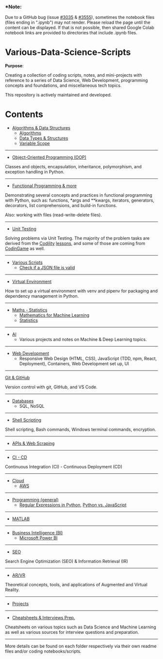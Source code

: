 ### *Note:
Due to a GitHub bug (issue [#3035](https://github.com/jupyter/notebook/issues/3035) & [#3555](https://github.com/jupyter/notebook/issues/3555)), sometimes the notebook files (files ending in ".ipynb") may not render. Please reload the page until the content can be displayed. If that is not possible, then shared Google Colab notebook links are provided to directories that include .ipynb files.

# Various-Data-Science-Scripts

**Purpose**: 
<p>Creating a collection of coding scripts, notes, and mini-projects with reference to a series of Data Science, Web Development, programming concepts and foundations, and miscellaneous tech topics.</p>
<p>This repository is actively maintained and developed.</p>

Contents
=======================

* [Algorithms & Data Structures](https://github.com/dimi-fn/Various-Data-Science-Scripts/tree/main/Algorithms%20%26%20Data%20Structures)
    * [Algorithms](https://github.com/dimi-fn/Various-Data-Science-Scripts/tree/main/Algorithms%20%26%20Data%20Structures/Algorithms)
    * [Data Types & Structures](https://github.com/dimi-fn/Various-Data-Science-Scripts/tree/main/Algorithms%20%26%20Data%20Structures/Data_Types_%26_Structures)
    * [Variable Scope](https://github.com/dimi-fn/Various-Data-Science-Scripts/tree/main/Algorithms%20%26%20Data%20Structures/Variable_Scope)

-----

* [Object-Oriented Programming (OOP)](https://github.com/dimi-fn/Various-Data-Science-Scripts/tree/main/OOP)

Classes and objects, encapsulation, inheritance, polymorphism, and exception handling in Python.

---

* [Functional Programming & more](https://github.com/dimi-fn/Various-Data-Science-Scripts/tree/main/Functional%20Programming%20%26%20more)

Demonstrating several concepts and practices in functional programming with Python, such as: functions, *args and **kwargs, iterators, generators, decorators, list comprehensions, and build-in functions.

Also: working with files (read-write-delete files).

-----

* [Unit Testing](https://github.com/dimi-fn/Various-Data-Science-Scripts/tree/main/Unit%20Testing)

Solving problems via Unit Testing. The majority of the problem tasks are derived from the [Codility](https://www.codility.com/) [lessons](https://app.codility.com/programmers/lessons/1-iterations/), and some of those are coming from [CodinGame](https://www.codingame.com/) as well.


-----

* [Various Scripts](https://github.com/dimi-fn/Various-Data-Science-Scripts/tree/main/Various%20Scripts)
    * [Check if a JSON file is valid](https://github.com/dimi-fn/Various-Data-Science-Scripts/tree/main/Various%20Scripts#check-if-a-json-file-is-valid)

-----

* [Virtual Environment](https://github.com/dimi-fn/Various-Data-Science-Scripts/tree/main/Virtual%20Environment)

How to set up a virtual environment with venv and pipenv for packaging and dependency management in Python.

-----

* [Maths - Statistics](https://github.com/dimi-fn/Various-Data-Science-Scripts/tree/main/Maths%20-%20Statistics)
    * [Mathematics for Machine Learning](https://github.com/dimi-fn/Various-Data-Science-Scripts/tree/main/Maths%20-%20Statistics/Mathematics_for_ML)
    * [Statistics](https://github.com/dimi-fn/Various-Data-Science-Scripts/tree/main/Maths%20-%20Statistics/Statistics)

-----

* [AI](https://github.com/dimi-fn/Various-Data-Science-Scripts/tree/main/AI)
    * Various projects and notes on Machine & Deep Learning topics.

------

* [Web Development](https://github.com/dimi-fn/Various-Data-Science-Scripts/tree/main/Web%20Development)
    * Responsive Web Design (HTML, CSS), JavaScript (TDD, npm, React, Deployment), Containers, Web Development set up, UI

------

[Git & GitHub](https://github.com/dimi-fn/Various-Data-Science-Scripts/tree/main/Git%20%26%20GitHub)

Version control with git, GitHub, and VS Code.

------

* [Databases](https://github.com/dimi-fn/Various-Data-Science-Scripts/tree/main/Databases)
    * SQL, NoSQL

-----

* [Shell Scripting](https://github.com/dimi-fn/Various-Data-Science-Scripts/tree/main/Shell%20Scripting)

Shell scripting, Bash commands, Windows terminal commands, encryption.

------

* [APIs & Web Scraping](https://github.com/dimi-fn/Various-Data-Science-Scripts/tree/main/APIs%20%26%20Web%20Scraping)

------

* [CI - CD](https://github.com/dimi-fn/Various-Data-Science-Scripts/tree/main/CI%20-%20CD)

Continuous Integration (CI) - Continuous Deployment (CD)

------

* [Cloud](https://github.com/dimi-fn/Various-Data-Science-Scripts/tree/main/Cloud)
    * [AWS](https://github.com/dimi-fn/Various-Data-Science-Scripts/tree/main/Cloud#aws)

-------

* [Programming (general)](https://github.com/dimi-fn/Various-Data-Science-Scripts/tree/main/Programming%20(general))
    * [Regular Expressions in Python](https://github.com/dimi-fn/Various-Data-Science-Scripts/tree/main/Programming%20(general)/RegEx), [Python vs. JavaScript](https://github.com/dimi-fn/Various-Data-Science-Scripts/tree/main/Programming%20(general)/Python_vs_JavaScript)    

------

* [MATLAB](https://github.com/dimi-fn/Various-Data-Science-Scripts/tree/main/MATLAB)

------

* [Business Intelligence (BI)](https://github.com/dimi-fn/Various-Data-Science-Scripts/tree/main/Business%20Intelligence%20(BI))
    * [Microsoft Power BI](https://github.com/dimi-fn/Various-Data-Science-Scripts/tree/main/Business%20Intelligence%20(BI)#microsoft-power-bi)
    
------

* [SEO](https://github.com/dimi-fn/Various-Data-Science-Scripts/tree/main/SEO)

Search Engine Optimization (SEO) & Information Retrieval (IR)

-----

* [AR/VR](https://github.com/dimi-fn/Various-Data-Science-Scripts/tree/main/AR%20%26%20VR#augmented-reality-ar--virtual-reality-vr)

Theoretical concepts, tools, and applications of Augmented and Virtual Reality.

-----

* [Projects](https://github.com/dimi-fn/Various-Data-Science-Scripts/tree/main/Projects)

-----

* [Cheatsheets & Interviews Prep.](https://github.com/dimi-fn/Various-Data-Science-Scripts/tree/main/Cheatsheets%20%26%20Interviews%20Prep)

Cheatsheets on various topics such as Data Science and Machine Learning as well as various sources for interview questions and preparation.

-----
More details can be found on each folder respectively via their own readme files and/or coding notebooks/scripts.
